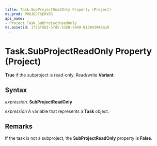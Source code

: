 ```yaml
---
title: Task.SubProjectReadOnly Property (Project)
ms.prod: PROJECTSERVER
api_name:
- Project.Task.SubProjectReadOnly
ms.assetid: 1f25fd02-b7d5-5db0-7940-815043948a19
---
```



# Task.SubProjectReadOnly Property (Project)

 **True** if the subproject is read-only. Read/write **Variant**.


## Syntax

 _expression_. **SubProjectReadOnly**

 _expression_ A variable that represents a **Task** object.


## Remarks

If the task is not a subproject, the  **SubProjectReadOnly** property is **False**.


